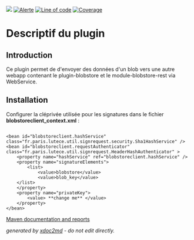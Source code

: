 ![](https://dev.lutece.paris.fr/jenkins/buildStatus/icon?job=tech-plugin-blobstoreclient-deploy)
[![Alerte](https://dev.lutece.paris.fr/sonar/api/project_badges/measure?project=fr.paris.lutece.plugins%3Aplugin-blobstoreclient&metric=alert_status)](https://dev.lutece.paris.fr/sonar/dashboard?id=fr.paris.lutece.plugins%3Aplugin-blobstoreclient)
[![Line of code](https://dev.lutece.paris.fr/sonar/api/project_badges/measure?project=fr.paris.lutece.plugins%3Aplugin-blobstoreclient&metric=ncloc)](https://dev.lutece.paris.fr/sonar/dashboard?id=fr.paris.lutece.plugins%3Aplugin-blobstoreclient)
[![Coverage](https://dev.lutece.paris.fr/sonar/api/project_badges/measure?project=fr.paris.lutece.plugins%3Aplugin-blobstoreclient&metric=coverage)](https://dev.lutece.paris.fr/sonar/dashboard?id=fr.paris.lutece.plugins%3Aplugin-blobstoreclient)

# Descriptif du plugin

## Introduction

Ce plugin permet de d'envoyer des données d'un blob vers une autre webapp contenant le plugin-blobstore et le module-blobstore-rest via WebService.

## Installation

Configurer la cléprivée utilisée pour les signatures dans le fichier **blobstoreclient_context.xml** :

```

<bean id="blobstoreclient.hashService" class="fr.paris.lutece.util.signrequest.security.Sha1HashService" />
<bean id="blobstoreclient.requestAuthenticator" class="fr.paris.lutece.util.signrequest.HeaderHashAuthenticator" >
	<property name="hashService" ref="blobstoreclient.hashService" />
    <property name="signatureElements">
		<list>
    		<value>blobstore</value>
    		<value>blob_key</value>
	</list>
    </property>
    <property name="privateKey">
        <value> **change me** </value>
    </property>
</bean>

```


[Maven documentation and reports](https://dev.lutece.paris.fr/plugins/plugin-blobstoreclient/)



 *generated by [xdoc2md](https://github.com/lutece-platform/tools-maven-xdoc2md-plugin) - do not edit directly.*